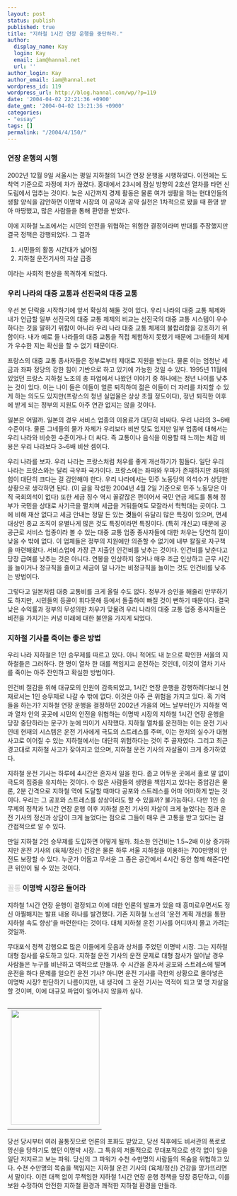 ```yaml
---
layout: post
status: publish
published: true
title: "지하철 1시간 연장 운행을 중단하라."
author:
  display_name: Kay
  login: Kay
  email: iam@hannal.net
  url: ''
author_login: Kay
author_email: iam@hannal.net
wordpress_id: 119
wordpress_url: http://blog.hannal.com/wp/?p=119
date: '2004-04-02 22:21:36 +0900'
date_gmt: '2004-04-02 13:21:36 +0900'
categories:
- "essay"
tags: []
permalink: "/2004/4/150/"
---
```

<h3>연장 운행의 시행</h3>
<p>
2002년 12월 9일 서울시는 평일 지하철의 1시간 연장 운행을 시행하였다. 이전에는 도착역 기준으로 자정에 차가 끊겼다. 홍대에서 23시에 잠실 방향의 2호선 열차를 타면 신도림에서 멈추는 것이다. 늦은 시간까지 경제 활동은 물론 여가 생활을 하는 현대인들의 생활 양식을 감안하면 이명박 시장의 이 공약과 공약 실천은 1차적으로 봤을 때 환영 받아 마땅했고, 많은 사람들을 통해 환영을 받았다.</p>
<p>이에 지하철 노조에서는 시민의 안전을 위협하는 위험한 결정이라며 반대를 주장했지만 결국 정책은 강행되었다. 그 결과</p>
<ol>
<li> 시민들의 활동 시간대가 넓어짐
</li>
<li> 지하철 운전기사의 자살 급증</li>
</ol>
<p>이라는 사회적 현상을 목격하게 되었다.</p>
<p></p>
<h3>우리 나라의 대중 교통과 선진국의 대중 교통</h3>
<p>
우선 본 단락을 시작하기에 앞서 확실히 해둘 것이 있다. 우리 나라의 대중 교통 체제와 내가 언급할 일부 선진국의 대중 교통 체제의 비교는 선진국의 대중 교통 시스템이 우수하다는 것을 말하기 위함이 아니라 우리 나라 대중 교통 체제의 불합리함을 강조하기 위함이다. 내가 예로 들 나라들의 대중 교통을 직접 체험하지 못했기 때문에 그네들의 체제가 우수한 지는 확신을 할 수 없기 때문이다.</p>
<p>프랑스의 대중 교통 종사자들은 정부로부터 제대로 지원을 받는다. 물론 이는 엄청난 세금과 좌파 정당의 강한 힘이 기반으로 하고 있기에 가능한 것일 수 있다. 1995년 11월에 있었던 프랑스 지하철 노조의 총 파업에서 나왔던 이야기 중 하나에는 정년 나이를 낮추는 것이 있다. 이는 나이 들은 이들이 얼른 퇴직하여 젊은 이들이 더 자리를 차지할 수 있게 하는 의도도 있지만(프랑스의 청년 실업율은 상상 초월 정도이다), 정년 퇴직한 이후에 받게 되는 정부의 지원도 아주 연관 없지는 않을 것이다.</p>
<p>일본은 어떨까. 일본의 경우 서비스 업종의 이용료가 대단히 비싸다. 우리 나라의 3~6배 수준이다. 물론 그네들의 물가 자체가 우리보다 비싼 탓도 있지만 일부 업종에 대해서는 우리 나라와 비슷한 수준이거나 더 싸다. 즉 교통이나 음식을 이용할 때 느끼는 체감 비용은 우리 나라보다 3~6배 비싼 셈이다.</p>
<p>우리 나라를 보자. 우리 나라는 프랑스처럼 처우를 좋게 개선하기가 힘들다. 일단 우리 나라는 프랑스와는 달리 극우파 국가이다. 프랑스에는 좌파와 우파가 존재하지만 좌파의 힘이 대단히 크다는 걸 감안해야 한다. 우리 나라에서는 민주 노동당의 의석수가 상당한 상황으로 생각하면 된다. (이 글을 작성한 2004년 4월 2일 기준으로 민주 노동당은 아직 국회의석이 없다) 또한 세금 징수 역시 꼴같잖은 편이어서 국민 연금 제도를 통해 정부가 국민을 상대로 사기극을 펼치며 세금을 거둬들여도 모잘라서 헉헉대는 곳이다. 그에 비해 재산 없다고 세금 안내는 정말 돈 있는 <b>것</b>들이 유달리 많은 특징이 있으며, 면세 대상인 종교 조직이 유별나게 많은 것도 특징이라면 특징이다. (특히 개신교) 때문에 공공근로 서비스 업종이라 볼 수 있는 대중 교통 업종 종사자들에 대한 처우는 당연히 질이 낮을 수 밖에 없다. 이 업체들은 정부의 지원에만 의존할 수 없기에 내부 칼질로 자구책을 마련해왔다. 서비스업에 가장 큰 지출인 인건비를 낮추는 것이다. 인건비를 낮춘다고 당장 급여를 낮추는 것은 아니다. 연봉을 인상하지 않거나 매우 조금 인상하고 근무 시간을 늘이거나 정규직을 줄이고 세금이 덜 나가는 비정규직을 늘이는 것도 인건비를 낮추는 방법이다.</p>
<p>그렇다고 일본처럼 대중 교통비를 크게 올릴 수도 없다. 정부가 승인을 해줄리 만무하기도 하지만, 시민들의 등골이 휘다못해 등에서 돌출하여 빠질 것이 뻔하기 때문이다. 결국 낮은 수익률과 정부의 무성의한 처우가 맞물려 우리 나라의 대중 교통 업종 종사자들은 비전을 가지기는 커녕 미래에 대한 불안을 가지게 되었다.</p>
<p></p>
<h3>지하철 기사를 죽이는 좋은 방법</h3>
<p>
우리 나라 지하철은 1인 승무제를 따르고 있다. 아니 적어도 내 눈으로 확인한 서울의 지하철들은 그러하다. 한 명이 열차 한 대를 책임지고 운전하는 것인데, 이것이 열차 기사를 죽이는 아주 잔인하고 확실한 방법이다.</p>
<p>인건비 절감을 위해 대규모의 인원이 감축되었고, 1시간 연장 운행을 강행하려다보니 현재로서는 1인 승무제로 나갈 수 밖에 없다. 이것은 아주 큰 위험을 가지고 있다. 혹 기억들을 하는가? 지하철 연장 운행을 결정하던 2002년 가을의 어느 날부터인가 지하철 역과 열차 안의 곳곳에 시민의 안전을 위협하는 이명박 시장의 지하철 1시간 연장 운행을 당장 중단하라는 문구가 눈에 띄이기 시작했다. 지하철 열차를 운전하는 이는 운전 기사인데 현재의 시스템은 운전 기사에게 극도의 스트레스를 주며, 이는 한치의 실수가 대형 사고로 이어질 수 있는 지하철에서는 대단히 위험하다는 것이 주 골자였다. 그리고 최근 경고대로 지하철 사고가 잦아지고 있으며, 지하철 운전 기사의 자살율이 크게 증가하였다.</p>
<p>지하철 운전 기사는 하루에 4시간은 혼자서 일을 한다. 좁고 어두운 곳에서 홀로 말 없이 극도의 집중을 유지하는 것이다. 수 많은 사람들의 생명을 책임지고 있다는 중압감은 물론, 2분 간격으로 지하철 역에 도달할 때마다 공포와 스트레스를 어마 어마하게 받는 것이다. 우리는 그 공포와 스트레스를 상상이라도 할 수 있을까? 불가능하다. 다만 1인 승무제의 정착과 1시간 연장 운행 이후 지하철 운전 기사의 자살이 크게 늘었다는 점과 운전 기사의 정신과 상담이 크게 늘었다는 점으로 그들이 매우 큰 고통을 받고 있다는 걸 간접적으로 알 수 있다.</p>
<p>만일 지하철 2인 승무제를 도입하면 어떻게 될까. 최소한 인건비는 1.5~2배 이상 증가하지만 운전 기사의 (육체/정신) 건강은 물론 하루 서울 지하철을 이용하는 700만명의 안전도 보장할 수 있다. 누군가 어둡고 무서운 그 좁은 공간에서 4시간 동안 함께 해준다면 큰 위안이 될 수 있는 것이다.</p>
<p></p>
<h3><font color='#d8d8d8'>꼴통</font> 이명박 시장은 들어라</h3>
<p>
지하철 1시간 연장 운행이 결정되고 이에 대한 언론의 발표가 있을 때 흥미로우면서도 정신 아찔해지는 발표 내용 하나를 발견했다. 기존 지하철 노선의 '운전 계획 개선을 통한 지하철 속도 향상'을 마련한다는 것이다. 대체 지하철 운전 기사를 어디까지 몰고 가려는 것일까.</p>
<p>무대포식 정책 강행으로 많은 이들에게 웃음과 상처를 주었던 이명박 시장. 그는 지하철 대형 참사를 유도하고 있다. 지하철 운전 기사의 운전 문제로 대형 참사가 일어날 경우 사람들은 누구를 비난하고 역적으로 만들까. 수 시간을 혼자서 공포와 스트레스에 떨며 운전을 하다 문제를 일으킨 운전 기사? 아니면 운전 기사를 극한의 상황으로 몰아넣은 이명박 시장? 판단하기 나름이지만, 내 생각에 그 운전 기사는 역적이 되고 몇 명 자살을 할 것이며, 이에 대규모 파업이 일어나지 않을까 싶다.</p>
<table align="left">
<tr>
<td style="padding-right:5"><center><img src="http://blog.hannal.com/tt-attach/0402/040402212527409120/614349.jpg" width="200" height="260"/></center></td>
</tr>
<tr>
<td class="centerphoto"> </td>
</tr>
</table>
<p>당선 당시부터 여러 꼴통짓으로 언론의 포화도 받았고, 당선 직후에도 비서관의 폭로로 망신을 당하기도 했던 이명박 시장. 그 특유의 저돌적으로 무대포적으로 생각 없이 일을 일단 저지르고 보는 파워. 당신의 그 파워가 수천 수만명의 사람들의 목숨을 위협하고 있다. 수쳔 수만명의 목숨을 책임지는 지하철 운전 기사의 (육체/정신) 건강을 망가뜨리면서 말이다. 이런 대책 없이 무책임한 지하철 1시간 연장 운행 정책을 당장 중단하고, 이를 보완 수정하여 안전한 지하철 환경과 쾌적한 지하철 환경을 만들라. <font color='white'>이 꼴통아</font></p>
